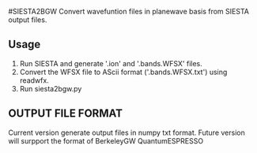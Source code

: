 #SIESTA2BGW
Convert wavefuntion files in planewave basis from SIESTA output files.

## Usage
1. Run SIESTA and generate '.ion' and '.bands.WFSX' files.
2. Convert the WFSX file to AScii format ('.bands.WFSX.txt') using readwfx.
3. Run siesta2bgw.py 

## OUTPUT FILE FORMAT
Current version generate output files in numpy txt format.
Future version will surpport the format of
BerkeleyGW
QuantumESPRESSO

